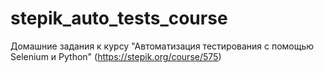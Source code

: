 # stepik_auto_tests_course
Домашние задания к курсу "Автоматизация тестирования с помощью Selenium и Python" (https://stepik.org/course/575)
